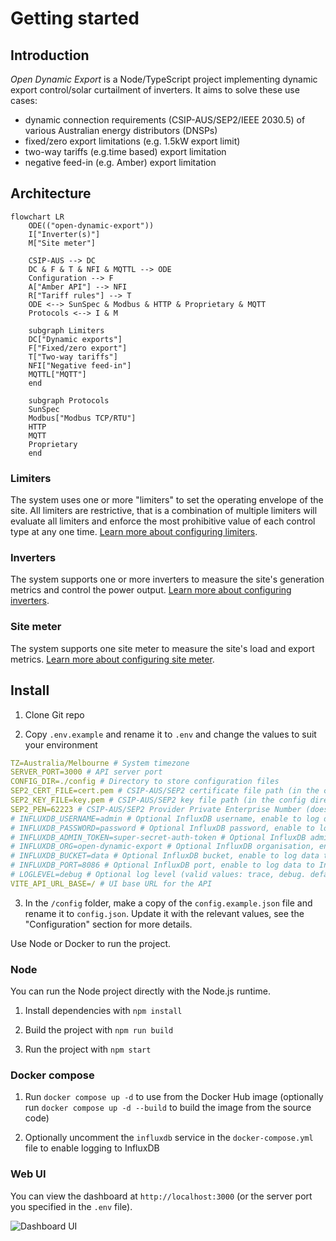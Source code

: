 # Getting started

## Introduction

*Open Dynamic Export* is a Node/TypeScript project implementing dynamic export control/solar curtailment of inverters. It aims to solve these use cases:
- dynamic connection requirements (CSIP-AUS/SEP2/IEEE 2030.5) of various Australian energy distributors (DNSPs)
- fixed/zero export limitations (e.g. 1.5kW export limit)
- two-way tariffs (e.g.time based) export limitation
- negative feed-in (e.g. Amber) export limitation

## Architecture

```mermaid
flowchart LR
    ODE(("open-dynamic-export"))
    I["Inverter(s)"]
    M["Site meter"]

    CSIP-AUS --> DC
    DC & F & T & NFI & MQTTL --> ODE
    Configuration --> F
    A["Amber API"] --> NFI
    R["Tariff rules"] --> T
    ODE <--> SunSpec & Modbus & HTTP & Proprietary & MQTT
    Protocols <--> I & M

    subgraph Limiters
    DC["Dynamic exports"]
    F["Fixed/zero export"]
    T["Two-way tariffs"]
    NFI["Negative feed-in"]
    MQTTL["MQTT"]
    end

    subgraph Protocols
    SunSpec
    Modbus["Modbus TCP/RTU"]
    HTTP
    MQTT
    Proprietary
    end
```

### Limiters
The system uses one or more "limiters" to set the operating envelope of the site. All limiters are restrictive, that is a combination of multiple limiters will evaluate all limiters and enforce the most prohibitive value of each control type at any one time. [Learn more about configuring limiters](/configuration/limiters).

### Inverters
The system supports one or more inverters to measure the site's generation metrics and control the power output. [Learn more about configuring inverters](/configuration/inverters).

### Site meter
The system supports one site meter to measure the site's load and export metrics. [Learn more about configuring site meter](/configuration/meter).

## Install

1. Clone Git repo

2. Copy `.env.example` and rename it to `.env` and change the values to suit your environment

```yaml
TZ=Australia/Melbourne # System timezone
SERVER_PORT=3000 # API server port
CONFIG_DIR=./config # Directory to store configuration files
SEP2_CERT_FILE=cert.pem # CSIP-AUS/SEP2 certificate file path (in the config directory)
SEP2_KEY_FILE=key.pem # CSIP-AUS/SEP2 key file path (in the config directory)
SEP2_PEN=62223 # CSIP-AUS/SEP2 Provider Private Enterprise Number (does not need to be changed)
# INFLUXDB_USERNAME=admin # Optional InfluxDB username, enable to log data to InfluxDB
# INFLUXDB_PASSWORD=password # Optional InfluxDB password, enable to log data to InfluxDB
# INFLUXDB_ADMIN_TOKEN=super-secret-auth-token # Optional InfluxDB admin token, enable to log data to InfluxDB
# INFLUXDB_ORG=open-dynamic-export # Optional InfluxDB organisation, enable to log data to InfluxDB
# INFLUXDB_BUCKET=data # Optional InfluxDB bucket, enable to log data to InfluxDB
# INFLUXDB_PORT=8086 # Optional InfluxDB port, enable to log data to InfluxDB
# LOGLEVEL=debug # Optional log level (valid values: trace, debug. default: debug)
VITE_API_URL_BASE=/ # UI base URL for the API
```

3. In the `/config` folder, make a copy of the `config.example.json` file and rename it to `config.json`. Update it with the relevant values, see the "Configuration" section for more details.

Use Node or Docker to run the project.

### Node
You can run the Node project directly with the Node.js runtime.

1. Install dependencies with `npm install`

2. Build the project with `npm run build`

3. Run the project with `npm start`

### Docker compose

1. Run `docker compose up -d` to use from the Docker Hub image (optionally run `docker compose up -d --build` to build the image from the source code)

2. Optionally uncomment the `influxdb` service in the `docker-compose.yml` file to enable logging to InfluxDB

### Web UI
You can view the dashboard at `http://localhost:3000` (or the server port you specified in the `.env` file).

![Dashboard UI](/dashboard.png)
